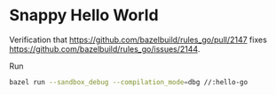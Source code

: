 # Snappy Hello World

Verification that https://github.com/bazelbuild/rules_go/pull/2147 fixes
https://github.com/bazelbuild/rules_go/issues/2144.

Run

```bash
bazel run --sandbox_debug --compilation_mode=dbg //:hello-go
```
